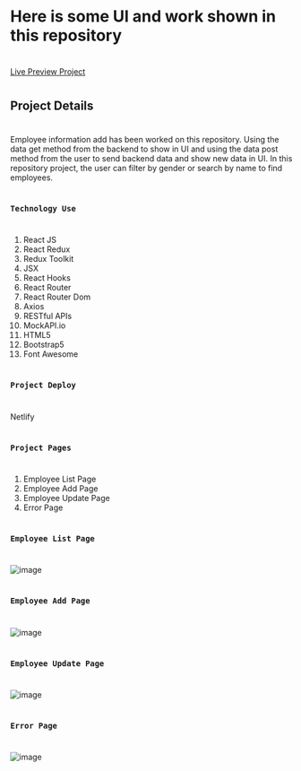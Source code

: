  # Here is some UI and work shown in this repository
#
[Live Preview Project](https://react-redux-crud-project.netlify.app/)
#
## Project Details
#
Employee information add has been worked on this repository. Using the data get method from the backend to show in UI and using the data post method from the user to send backend data and show new data in UI. In this repository project, the user can filter by gender or search by name to find employees.
#
### `Technology Use`
#
1. React JS
2. React Redux
3. Redux Toolkit
4. JSX
5. React Hooks
6. React Router
7. React Router Dom
8. Axios
9. RESTful APIs
10. MockAPI.io
11. HTML5
12. Bootstrap5
13. Font Awesome

#
### `Project Deploy`
#
Netlify

#
### `Project Pages`
#
1. Employee List Page
2. Employee Add Page
3. Employee Update Page
4. Error Page


#
### `Employee List Page`
#

![image](https://github.com/DeveloperOmarFaruk/react-redux-crud/assets/75971859/39ab8e8f-906f-4e58-a6dc-fd39e116e458)


#
### `Employee Add Page`
#
![image](https://github.com/DeveloperOmarFaruk/react-redux-crud/assets/75971859/05e66581-e0c2-4549-b78e-f30ae7d613a7)

#
### `Employee Update Page`
#
![image](https://github.com/DeveloperOmarFaruk/react-redux-crud/assets/75971859/81ff2cfe-a465-4ed2-bf88-c748d18c9e38)


#
### `Error Page`
#
![image](https://github.com/DeveloperOmarFaruk/react-redux-crud/assets/75971859/cb622e9a-9268-4caf-a373-c017780bdade)

#



